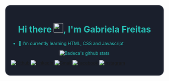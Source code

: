 <div style="background: #1A1F2C; color:#27C1B6; padding: 18px; border-radius: 16px">
<h1 align="center">Hi there <img src="https://raw.githubusercontent.com/kaueMarques/kaueMarques/master/hi.gif" width="30px">, I'm Gabriela Freitas</h1>

- 🌱 I’m currently learning HTML, CSS and Javascript

<div align="center">

![Badeca's github stats](https://github-readme-stats.vercel.app/api?username=badeca&show_icons=true&hide_border=false&theme=tokyonight&hide_title=true) <!-- <img src="https://media.giphy.com/media/LmNwrBhejkK9EFP504/giphy.gif" height=165px> -->

</div>

[![Github](https://img.shields.io/badge/-Github-41414d?style=for-the-badge&logo=Github&logoColor=white)](https://github.com/badeca)
[![Linkedin](https://img.shields.io/badge/-LinkedIn-blue?style=for-the-badge&logo=Linkedin&logoColor=white)](https://www.linkedin.com/in/gabriela-holanda135/)
[![Gmail](https://img.shields.io/badge/-Gmail-c14438?style=for-the-badge&logo=Gmail&logoColor=white)](mailto:gchf@cin.ufpe.br)
[![Facebook](https://img.shields.io/badge/-Facebook-blue?style=for-the-badge&logo=Facebook&logoColor=white)](https://www.facebook.com/gabriela.bady/)
[![Instagram](https://img.shields.io/badge/-Instagram-d62976?style=for-the-badge&logo=Instagram&logoColor=white)](https://www.instagram.com/badecaa/)

</div>
